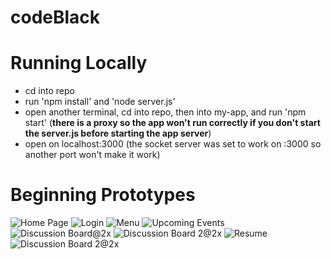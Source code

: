 # codeBlack
# Running Locally
- cd into repo 
- run 'npm install' and 'node server.js'
- open another terminal, cd into repo, then into my-app, and run 'npm start' (**there is a proxy so the app won't run correctly if you don't start the server.js before starting the app server**)
- open on localhost:3000 (the socket server was set to work on :3000 so another port won't make it work)
# Beginning Prototypes
![Home Page](https://user-images.githubusercontent.com/59845198/110538397-a04bf580-80e9-11eb-89ad-35257314f1db.png)
![Login](https://user-images.githubusercontent.com/59845198/110538418-a510a980-80e9-11eb-9eea-0c930a953f09.png)
![Menu](https://user-images.githubusercontent.com/59845198/110541106-ed7d9680-80ec-11eb-88c5-e64712826bad.png)
![Upcoming Events](https://user-images.githubusercontent.com/59845198/110541129-f79f9500-80ec-11eb-8344-c4a43125c9d7.png)
![Discussion Board@2x](https://user-images.githubusercontent.com/59845198/110541185-05551a80-80ed-11eb-86c4-23acc4b1d09d.png)
![Discussion Board 2@2x](https://user-images.githubusercontent.com/59845198/110541202-0b4afb80-80ed-11eb-92b3-86368fd45906.png)
![Resume](https://user-images.githubusercontent.com/59845198/110541227-130aa000-80ed-11eb-8e0a-a73bc4bc16bc.png)
![Discussion Board 2@2x](https://user-images.githubusercontent.com/59845198/110541238-169e2700-80ed-11eb-9e4f-0d5c0e531bdc.png)
